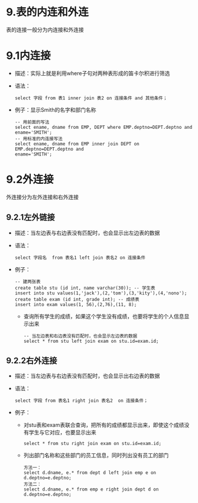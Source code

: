 # 9.表的内连和外连

表的连接一般分为内连接和外连接

# 9.1内连接

- 描述：实际上就是利用where子句对两种表形成的笛卡尔积进行筛选

- 语法：

  ```mysql
  select 字段 from 表1 inner join 表2 on 连接条件 and 其他条件；
  ```

  

- 例子：显示Smith的名字和部门名称

  ```mysql
  -- 用前面的写法
  select ename, dname from EMP, DEPT where EMP.deptno=DEPT.deptno and ename='SMITH';
  -- 用标准的内连接写法
  select ename, dname from EMP inner join DEPT on EMP.deptno=DEPT.deptno and
  ename='SMITH';
  ```

  

# 9.2外连接

外连接分为左外连接和右外连接

## 9.2.1左外链接

- 描述：当左边表与右边表没有匹配时，也会显示出左边表的数据

- 语法：

  ```mysql
  select 字段名  from 表名1 left join 表名2 on 连接条件
  ```

  

- 例子：

  ```mysql
  -- 建两张表
  create table stu (id int, name varchar(30)); -- 学生表
  insert into stu values(1,'jack'),(2,'tom'),(3,'kity'),(4,'nono');
  create table exam (id int, grade int); -- 成绩表
  insert into exam values(1, 56),(2,76),(11, 8);
  ```

  - 查询所有学生的成绩，如果这个学生没有成绩，也要将学生的个人信息显示出来

    ```mysql
    -- 当左边表和右边表没有匹配时，也会显示左边表的数据
    select * from stu left join exam on stu.id=exam.id;
    ```

## 9.2.2右外连接

- 描述：当左边表与右边表没有匹配时，也会显示出右边表的数据

- 语法：

  ```mysql
  select 字段 from 表名1 right join 表名2  on 连接条件；
  ```

  

- 例子：

  - 对stu表和exam表联合查询，把所有的成绩都显示出来，即使这个成绩没有学生与它对应，也要显示出来

    ```mysql
    select * from stu right join exam on stu.id=exam.id;
    ```

    

  - 列出部门名称和这些部门的员工信息，同时列出没有员工的部门

    ```mysql
    方法一：
    select d.dname, e.* from dept d left join emp e on d.deptno=e.deptno;
    方法二：
    select d.dname, e.* from emp e right join dept d on d.deptno=e.deptno;
    ```

    

